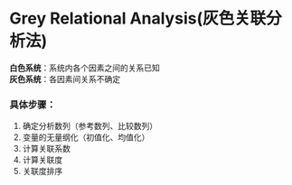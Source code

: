 # Grey Relational Analysis(灰色关联分析法)

**白色系统**：系统内各个因素之间的关系已知   
**灰色系统**：各因素间关系不确定   


### 具体步骤：
1. 确定分析数列（参考数列、比较数列）
2. 变量的无量纲化（初值化、均值化）
3. 计算关联系数
4. 计算关联度
5. 关联度排序

